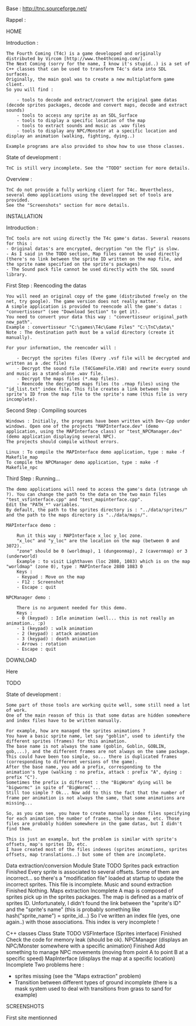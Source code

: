 Base : http://tnc.sourceforge.net/

Rappel :

HOME

Introduction :

    The Fourth Coming (T4c) is a game developped and originally distributed by Vircom [http://www.the4thcoming.com/].
    The Next Coming (sorry for the name, I know it's stupid..) is a set of C++ classes that can be used to transform T4c's data into SDL surfaces.
    Originally, the main goal was to create a new multiplatform game client.
    So you will find :

        - tools to decode and extract/convert the original game datas (decode sprites packages, decode and convert maps, decode and extract sounds)
        - tools to access any sprite as an SDL_Surface
        - tools to display a specific location of the map
        - tools to extract sounds and music as .wav files
        - tools to display any NPC/Monster at a specific location and display an animation (walking, fighting, dying..)

    Example programs are also provided to show how to use those classes.

State of development :

    TnC is still very incomplete. See the "TODO" section for more details.

Overview :

    TnC do not provide a fully working client for T4c. Nevertheless, several demo applications using the developped set of tools are provided.
    See the "Screenshots" section for more details.

INSTALLATION

Introduction :

    TnC tools are not using directly the T4c game's datas. Several reasons for this :
    - Original datas's are encrypted, decryption "on the fly" is slow.
    - As I said in the TODO section, Map files cannot be used directly (there's no link between the sprite ID written on the map file, and the sprite name specified on the sprite's packages)
    - The Sound pack file cannot be used directly with the SDL sound library.

First Step : Reencoding the datas

    You will need an original copy of the game (distributed freely on the net, try google). The game version does not really matter.
    A simple application is provided to reencode all the game's datas : "convertisseur" (see "Download Section" to get it).
    You need to convert your data this way : "convertisseur original_path new_path".
    Example : convertisseur "C:\games\T4c\Game Files" "C:\TnC\data\"
    Note : The destination path must be a valid directory (create it manually).

    For your information, the reencoder will :

        - Decrypt the sprites files (Every .vsf file will be decrypted and written as a .dec file)
        - Decrypt the sound file (T4CGameFile.VSB) and rewrite every sound and music as a stand-alone .wav file.
        - Decrypt the maps files (*.map files).
        - Reencode the decrypted maps files (to .rmap files) using the "id_list.txt" index file. This file creates a link between the sprite's ID from the map file to the sprite's name (this file is very incomplete). 

Second Step : Compiling sources

    Windows : Initially, the programs have been written with Dev-Cpp under windows. Open one of the projects "MAPInterface.dev" (demo application, using the MAPInterface class) or "test_NPCManager.dev" (demo application displaying several NPC).
    The projects should compile without errors.

    Linux : To compile the MAPInterface demo application, type : make -f Makefile_map
    To compile the NPCManager demo application, type : make -f Makefile_npc

Third Step : Running...

    The demo applications will need to access the game's data (strange uh ?). You can change the path to the data on the two main files "test_vsfinterface.cpp" and "test_mapinterface.cpp".
    Edit the "PATH_*" variables.
    By default, the path to the sprites directory is : "../data/sprites/" and the path to the maps directory is "../data/maps/".

    MAPInterface demo :

        Run it this way : MAPInterface x_loc y_loc zone.
        "x_loc" and "y_loc" are the location on the map (between 0 and 3072).
        "zone" should be 0 (worldmap), 1 (dungeonmap), 2 (cavernmap) or 3 (underworld)
        Example : to visit Lighthaven (loc 2880, 1083) which is on the map "worldmap" (zone 0), type : MAPInterface 2880 1083 0
        Keys :
        - Keypad : Move on the map
        - F12 : Screenshot
        - Escape : quit

    NPCManager demo :

        There is no argument needed for this demo.
        Keys :
        - 0 (keypad) : Idle animation (well... this is not really an animation.. :p)
        - 1 (keypad) : walk animation
        - 2 (keypad) : attack animation
        - 3 (keypad) : death animation
        - Arrows : rotation
        - Escape : quit

DOWNLOAD

Here

TODO

State of development :

    Some part of those tools are working quite well, some still need a lot of work.
    One of the main reason of this is that some datas are hidden somewhere and index files have to be written manually.

    For example, how are managed the sprites animations ?
    You have a basic sprite name, let say "goblin", used to identify the different sprites (frames) for this animation.
    The base name is not always the same (goblin, Goblin, GOBLIN, gob,...), and the different frames are not always on the same package.
    This could have been too simple, so... there is duplicated frames (corresponding to different versions of the game).
    After the base name, you add a prefix, corresponding to the animation's type (walking : no prefix, attack : prefix "A", dying : prefix "C").
    Sometimes the prefix is different : the "BigWorm" dying will be "bigwormc" in spite of "BigWormC"...
    Still too simple ? Ok... Now add to this the fact that the number of frame per animation is not always the same, that some animations are missing...

    So, as you can see, you have to create manually index files specifying for each animation the number of frames, the base name, etc. Those files are probably hidden somewhere in the game datas, but I didn't find them.

    This is just an example, but the problem is similar with sprite's offsets, map's sprites ID, etc.
    I have created most of the files indexes (sprites animations, sprites offsets, map translations..) but some of them are incomplete.

Data extraction/conversion
Module		State		TODO
Sprites pack extraction		Finished		Every sprite is associated to several offsets. Some of them are incorrect... so there's a "modification file" loaded at startup to update the incorrect sprites. This file is incomplete.
Music and sound extraction		Finished		Nothing.
Maps extraction		Incomplete		A map is composed of sprites pick up in the sprites packages. The map is defined as a matrix of sprites ID. Unfortunately, I didn't found the link between the "sprite's ID" and the "sprite's name" (this is probably something like hash("sprite_name") = sprite_id...) So I've written an index file (yes, one again..) with those associations. This index is very incomplete !


C++ classes
Class		State		TODO
VSFInterface
(Sprites interface)		Finished		Check the code for memory leak (should be ok).
NPCManager
(displays an NPC/Monster somewhere with a specific animation)		Finished		Add something to manage NPC movements (moving from point A to point B at a specific speed)
MapInterface
(displays the map at a specific location)		Incomplete		Two problems here :
- sprites missing (see the "Maps extraction" problem)
- Transition between different types of ground incomplete (there is a mask system used to deal with transitions from grass to sand for example)

SCREENSHOTS

First site mentionned

